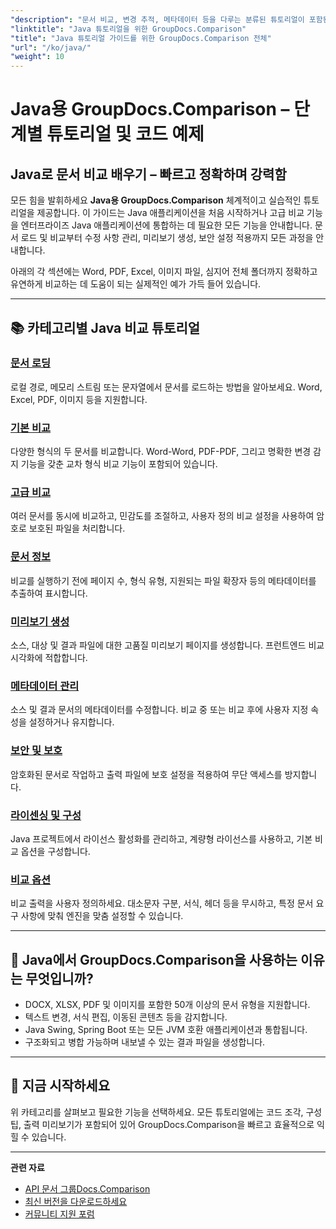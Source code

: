 ```yaml
---
"description": "문서 비교, 변경 추적, 메타데이터 등을 다루는 분류된 튜토리얼이 포함된 Java용 GroupDocs.Comparison에 대한 완벽한 가이드를 살펴보세요."
"linktitle": "Java 튜토리얼을 위한 GroupDocs.Comparison"
"title": "Java 튜토리얼 가이드를 위한 GroupDocs.Comparison 전체"
"url": "/ko/java/"
"weight": 10
---
```


# Java용 GroupDocs.Comparison – 단계별 튜토리얼 및 코드 예제

## Java로 문서 비교 배우기 – 빠르고 정확하며 강력함

모든 힘을 발휘하세요 **Java용 GroupDocs.Comparison** 체계적이고 실습적인 튜토리얼을 제공합니다. 이 가이드는 Java 애플리케이션을 처음 시작하거나 고급 비교 기능을 엔터프라이즈 Java 애플리케이션에 통합하는 데 필요한 모든 기능을 안내합니다. 문서 로드 및 비교부터 수정 사항 관리, 미리보기 생성, 보안 설정 적용까지 모든 과정을 안내합니다.

아래의 각 섹션에는 Word, PDF, Excel, 이미지 파일, 심지어 전체 폴더까지 정확하고 유연하게 비교하는 데 도움이 되는 실제적인 예가 가득 들어 있습니다.

---

## 📚 카테고리별 Java 비교 튜토리얼

### [문서 로딩](./document-loading)
로컬 경로, 메모리 스트림 또는 문자열에서 문서를 로드하는 방법을 알아보세요. Word, Excel, PDF, 이미지 등을 지원합니다.

### [기본 비교](./basic-comparison)
다양한 형식의 두 문서를 비교합니다. Word-Word, PDF-PDF, 그리고 명확한 변경 감지 기능을 갖춘 교차 형식 비교 기능이 포함되어 있습니다.

### [고급 비교](./advanced-comparison)
여러 문서를 동시에 비교하고, 민감도를 조절하고, 사용자 정의 비교 설정을 사용하여 암호로 보호된 파일을 처리합니다.

### [문서 정보](./document-information)
비교를 실행하기 전에 페이지 수, 형식 유형, 지원되는 파일 확장자 등의 메타데이터를 추출하여 표시합니다.

### [미리보기 생성](./preview-generation)
소스, 대상 및 결과 파일에 대한 고품질 미리보기 페이지를 생성합니다. 프런트엔드 비교 시각화에 적합합니다.

### [메타데이터 관리](./metadata-management)
소스 및 결과 문서의 메타데이터를 수정합니다. 비교 중 또는 비교 후에 사용자 지정 속성을 설정하거나 유지합니다.

### [보안 및 보호](./security-protection)
암호화된 문서로 작업하고 출력 파일에 보호 설정을 적용하여 무단 액세스를 방지합니다.

### [라이센싱 및 구성](./licensing-configuration)
Java 프로젝트에서 라이선스 활성화를 관리하고, 계량형 라이선스를 사용하고, 기본 비교 옵션을 구성합니다.

### [비교 옵션](./comparison-options)
비교 출력을 사용자 정의하세요. 대소문자 구분, 서식, 헤더 등을 무시하고, 특정 문서 요구 사항에 맞춰 엔진을 맞춤 설정할 수 있습니다.

---

## 🚀 Java에서 GroupDocs.Comparison을 사용하는 이유는 무엇입니까?

- DOCX, XLSX, PDF 및 이미지를 포함한 50개 이상의 문서 유형을 지원합니다.  
- 텍스트 변경, 서식 편집, 이동된 콘텐츠 등을 감지합니다.  
- Java Swing, Spring Boot 또는 모든 JVM 호환 애플리케이션과 통합됩니다.  
- 구조화되고 병합 가능하며 내보낼 수 있는 결과 파일을 생성합니다.  

---

## 🧠 지금 시작하세요

위 카테고리를 살펴보고 필요한 기능을 선택하세요. 모든 튜토리얼에는 코드 조각, 구성 팁, 출력 미리보기가 포함되어 있어 GroupDocs.Comparison을 빠르고 효율적으로 익힐 수 있습니다.

---

**관련 자료**  
- [API 문서 그룹Docs.Comparison](https://references.groupdocs.com/comparison/java/)  
- [최신 버전을 다운로드하세요](https://releases.groupdocs.com/comparison/java/)  
- [커뮤니티 지원 포럼](https://forum.groupdocs.com/c/comparison/)